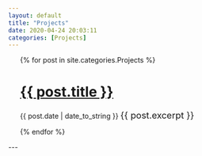 ```yaml
---
layout: default
title: "Projects"
date: 2020-04-24 20:03:11
categories: [Projects]
---
```


<ul>
  {% for post in site.categories.Projects %}
    <h1><a href="{{ post.url }}">{{ post.title }}</a> </h1>
    <span>{{ post.date | date_to_string }}</span>
     <span style="font-size: 1.3em"> {{ post.excerpt }}</span>
   
  {% endfor %}
</ul>
---
